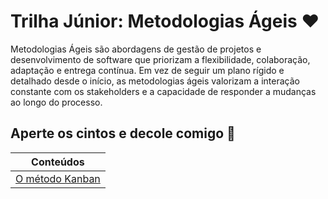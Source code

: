 # Trilha Júnior: Metodologias Ágeis ❤️

Metodologias Ágeis são abordagens de gestão de projetos e desenvolvimento de software que priorizam a flexibilidade, colaboração, adaptação e entrega contínua. Em vez de seguir um plano rígido e detalhado desde o início, as metodologias ágeis valorizam a interação constante com os stakeholders e a capacidade de responder a mudanças ao longo do processo.

## Aperte os cintos e decole comigo 🚀

| Conteúdos                              |
| -------------------------------------- |
| [O método Kanban](O%20método%20Kanban) |
